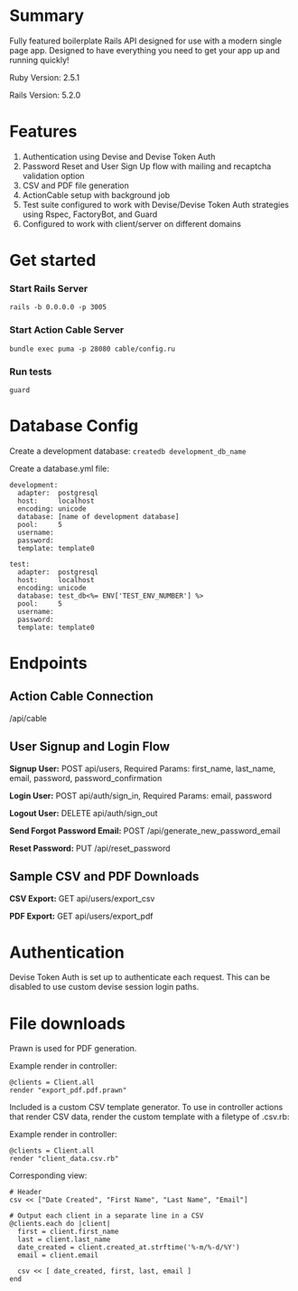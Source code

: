 # Summary
Fully featured boilerplate Rails API designed for use with a modern single page app. Designed to have everything you need to get your app up and running quickly! 

Ruby Version: 2.5.1

Rails Version: 5.2.0


# Features 
1. Authentication using Devise and Devise Token Auth 
2. Password Reset and User Sign Up flow with mailing and recaptcha validation option
3. CSV and PDF file generation 
4. ActionCable setup with background job
5. Test suite configured to work with Devise/Devise Token Auth strategies using Rspec, FactoryBot, and Guard
6. Configured to work with client/server on different domains

# Get started 
### Start Rails Server
`rails -b 0.0.0.0 -p 3005`

### Start Action Cable Server
`bundle exec puma -p 28080 cable/config.ru`

### Run tests
`guard`

# Database Config 
Create a development database:
`createdb development_db_name`

Create a database.yml file:
```
development:
  adapter:  postgresql
  host:     localhost
  encoding: unicode
  database: [name of development database]
  pool:     5
  username:
  password:
  template: template0

test:
  adapter:  postgresql
  host:     localhost
  encoding: unicode
  database: test_db<%= ENV['TEST_ENV_NUMBER'] %>
  pool:     5
  username:
  password:
  template: template0
```

# Endpoints 

## Action Cable Connection 
/api/cable

## User Signup and Login Flow

**Signup User:** 
POST api/users, Required Params: first_name, last_name, email, password, password_confirmation

**Login User:**
POST api/auth/sign_in, Required Params: email, password

**Logout User:**
DELETE api/auth/sign_out

**Send Forgot Password Email:**
POST /api/generate_new_password_email

**Reset Password:**
PUT /api/reset_password

## Sample CSV and PDF Downloads

**CSV Export:**
GET api/users/export_csv

**PDF Export:**
GET api/users/export_pdf

# Authentication 
Devise Token Auth is set up to authenticate each request. This can be disabled to use custom devise session login paths. 

# File downloads
Prawn is used for PDF generation. 

Example render in controller: 
```
@clients = Client.all
render "export_pdf.pdf.prawn" 
```

Included is a custom CSV template generator. To use in controller actions that render CSV data, render the custom template with a filetype of .csv.rb:

Example render in controller: 
```
@clients = Client.all
render "client_data.csv.rb"
```

Corresponding view:
```
# Header 
csv << ["Date Created", "First Name", "Last Name", "Email"]

# Output each client in a separate line in a CSV
@clients.each do |client|
  first = client.first_name
  last = client.last_name
  date_created = client.created_at.strftime('%-m/%-d/%Y')
  email = client.email

  csv << [ date_created, first, last, email ]
end

```


